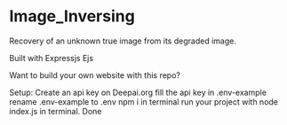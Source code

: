 # Image_Inversing
Recovery of an unknown true image from its degraded image.

Built with
  Expressjs
  Ejs
  
Want to build your own website with this repo?

Setup:
  Create an api key on Deepai.org
  fill the api key in .env-example
  rename .env-example to .env
  npm i in terminal
  run your project with node index.js in terminal.
Done
